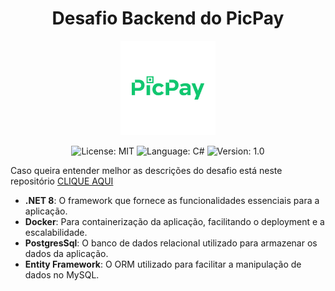 <h1 align="center">
  Desafio Backend do PicPay
</h1>

<p align="center" width="100%">
    <img width="30%" src="https://github.com/egotting/desafio-picpay-simplificado/blob/main/images/picpay.png"> 
</p>

<p align="center">

  <img alt="License: MIT" src="https://img.shields.io/badge/license-MIT-%2304D361">
  <img alt="Language: C#" src="https://img.shields.io/badge/c%23-%23239120.svg?style=for-the-badge&logo=csharp&logoColor=white">
  <img alt="Version: 1.0" src="https://img.shields.io/badge/version-1.0-yellowgreen">

</p>

Caso queira entender melhor as descrições do desafio está neste
repositório [CLIQUE AQUI](https://github.com/PicPay/picpay-desafio-backend)

- **.NET 8**: O framework que fornece as funcionalidades essenciais para a aplicação.
- **Docker**: Para containerização da aplicação, facilitando o deployment e a escalabilidade.
- **PostgresSql**: O banco de dados relacional utilizado para armazenar os dados da aplicação.
- **Entity Framework**: O ORM utilizado para facilitar a manipulação de dados no MySQL.
